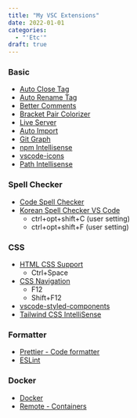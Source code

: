 ```yaml
---
title: "My VSC Extensions"
date: 2022-01-01
categories:
  - "'Etc'"
draft: true
---
```


### Basic

- [Auto Close Tag](https://marketplace.visualstudio.com/items?itemName=formulahendry.auto-close-tag)
- [Auto Rename Tag](https://marketplace.visualstudio.com/items?itemName=formulahendry.auto-rename-tag)
- [Better Comments](https://marketplace.visualstudio.com/items?itemName=aaron-bond.better-comments)
- [Bracket Pair Colorizer](https://marketplace.visualstudio.com/items?itemName=CoenraadS.bracket-pair-colorizer)
- [Live Server](https://marketplace.visualstudio.com/items?itemName=ritwickdey.LiveServer)
- [Auto Import](https://marketplace.visualstudio.com/items?itemName=steoates.autoimport)
- [Git Graph](https://marketplace.visualstudio.com/items?itemName=mhutchie.git-graph)
- [npm Intellisense](https://marketplace.visualstudio.com/items?itemName=christian-kohler.npm-intellisense)
- [vscode-icons](https://marketplace.visualstudio.com/items?itemName=vscode-icons-team.vscode-icons)
- [Path Intellisense](https://marketplace.visualstudio.com/items?itemName=christian-kohler.path-intellisense)

### Spell Checker

- [Code Spell Checker](https://marketplace.visualstudio.com/items?itemName=streetsidesoftware.code-spell-checker)
- [Korean Spell Checker VS Code](https://marketplace.visualstudio.com/items?itemName=Yunseok.korean-spell-checker-vs-code)
  - ctrl+opt+shift+C (user setting)
  - ctrl+opt+shift+F (user setting)

### CSS

- [HTML CSS Support](https://marketplace.visualstudio.com/items?itemName=ecmel.vscode-html-css)
  - Ctrl+Space
- [CSS Navigation](https://marketplace.visualstudio.com/items?itemName=pucelle.vscode-css-navigation)
  - F12
  - Shift+F12
- [vscode-styled-components](https://marketplace.visualstudio.com/items?itemName=styled-components.vscode-styled-components)
- [Tailwind CSS IntelliSense](https://marketplace.visualstudio.com/items?itemName=bradlc.vscode-tailwindcss)

### Formatter

- [Prettier - Code formatter](https://marketplace.visualstudio.com/items?itemName=esbenp.prettier-vscode)
- [ESLint](https://marketplace.visualstudio.com/items?itemName=dbaeumer.vscode-eslint)

### Docker

- [Docker](https://marketplace.visualstudio.com/items?itemName=ms-azuretools.vscode-docker)
- [Remote - Containers](https://marketplace.visualstudio.com/items?itemName=ms-vscode-remote.remote-containers)
